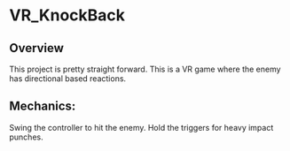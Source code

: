 # VR_KnockBack

## Overview

This project is pretty straight forward. This is a VR game where the enemy has directional based reactions. 

## Mechanics:

Swing the controller to hit the enemy. Hold the triggers for heavy impact punches. 
